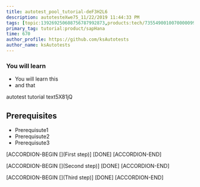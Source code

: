 ```yaml
---
title: autotest_pool_tutorial-deF3H2L6
description: autotesteXwe75_11/22/2019 11:44:33 PM
tags: [topic:139269250608756787992873,products:tech/73554900100700000996,tutorial:experience/advanced]
primary_tag: tutorial:product/sapHana
time: 670
author_profile: https://github.com/ksAutotests
author_name: ksAutotests
---
```

### You will learn
- You will learn this
- and that

autotest tutorial text5X81jQ

## Prerequisites
- Prerequisute1
- Prerequisute2
- Prerequisute3

[ACCORDION-BEGIN [](First step)]
[DONE]
[ACCORDION-END]

[ACCORDION-BEGIN [](Second step)]
[DONE]
[ACCORDION-END]

[ACCORDION-BEGIN [](Third step)]
[DONE]
[ACCORDION-END]

